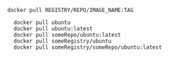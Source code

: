 `docker pull REGISTRY/REPO/IMAGE_NAME:TAG`

```
  docker pull ubuntu
  docker pull ubuntu:latest
  docker pull someRepo/ubuntu:latest
  docker pull someRegistry/ubuntu
  docker pull someRegistry/someRepo/ubuntu:latest
```

